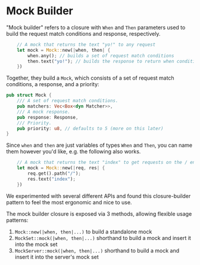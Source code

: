 # Mock Builder

"Mock builder" refers to a closure with `When` and `Then` parameters used to build the request match conditions and response, respectively. 

```rust
    // A mock that returns the text "yo!" to any request
    let mock = Mock::new(|when, then| {
        when.any(); // builds a set of request match conditions
        then.text("yo!"); // builds the response to return when conditions are matched
    })
```

Together, they build a `Mock`, which consists of a set of request match conditions, a response, and a priority:

```rust
pub struct Mock {
    /// A set of request match conditions.
    pub matchers: Vec<Box<dyn Matcher>>,
    /// A mock response.
    pub response: Response,
    /// Priority.
    pub priority: u8, // defaults to 5 (more on this later)
}
```

Since `when` and `then` are just variables of types `When` and `Then`, you can name them however you'd like, e.g. the following also works.

```rust
    // A mock that returns the text "index" to get requests on the / endpoint
    let mock = Mock::new(|req, res| {
        req.get().path("/");
        res.text("index");
    })
```

We experimented with several different APIs and found this closure-builder pattern to feel the most ergonomic and nice to use.

The mock builder closure is exposed via 3 methods, allowing flexible usage patterns:

1. `Mock::new(|when, then|...)` to build a standalone mock
2. `MockSet::mock(|when, then|...)` shorthand to build a mock and insert it into the mock set
3. `MockServer::mock(|when, then|...)` shorthand to build a mock and insert it into the server's mock set